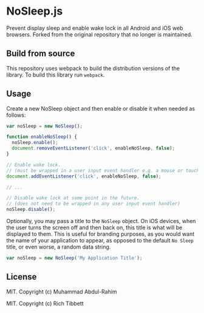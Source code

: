 # NoSleep.js

Prevent display sleep and enable wake lock in all Android and iOS web browsers. Forked from the original repository that no longer is maintained.

## Build from source

This repository uses webpack to build the distribution versions of the library. To build this library run `webpack`.

## Usage

Create a new NoSleep object and then enable or disable it when needed as follows:

``` javascript
var noSleep = new NoSleep();

function enableNoSleep() {
  noSleep.enable();
  document.removeEventListener('click', enableNoSleep, false);
}

// Enable wake lock.
// (must be wrapped in a user input event handler e.g. a mouse or touch handler)
document.addEventListener('click', enableNoSleep, false);

// ...

// Disable wake lock at some point in the future.
// (does not need to be wrapped in any user input event handler)
noSleep.disable();
```

Optionally, you may pass a title to the `NoSleep` object. On iOS devices, when the user turns the screen off and then back on, this title is what will be displayed to them. This is useful for branding purposes, as you would want the name of your application to appear, as opposed to the default `No Sleep` title, or even worse, a random data string.

```js
var noSleep = new NoSleep('My Application Title');
```

## License

MIT. Copyright (c) Muhammad Abdul-Rahim

MIT. Copyright (c) Rich Tibbett
